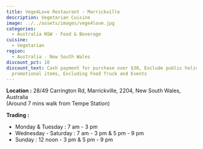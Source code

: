 ```yaml
---
title: Vege4Love Restaurant - Marrickville
description: Vegetarian Cuisine
image: ../../assets/images/vege4love.jpg
categories:
  - Australia NSW - Food & Beverage
cuisine:
  - Vegetarian
region:
  - Australia - New South Wales
discount_pct: 10
discount_text: Cash payment for purchase over $30, Exclude public holidays and
  promotional items, Excluding Food Truck and Events
---
```


**Location :** 28/49 Carrington Rd, Marrickville, 2204, New South Wales, Australia\
(Around 7 mins walk from Tempe Station)

**Trading :**

- Monday & Tuesday : 7 am - 3 pm
- Wednesday - Saturday : 7 am - 3 pm & 5 pm - 9 pm
- Sunday : 12 noon - 3 pm & 5 pm - 9 pm
